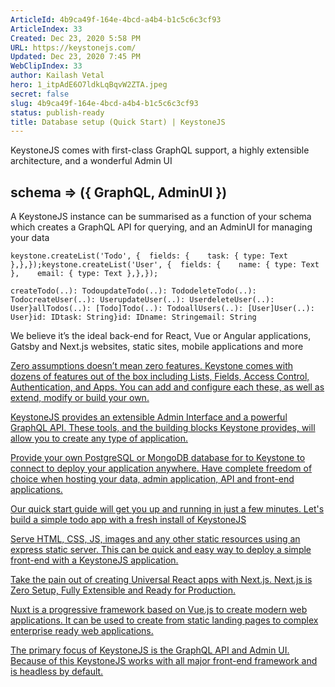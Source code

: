 ```yaml
---
ArticleId: 4b9ca49f-164e-4bcd-a4b4-b1c5c6c3cf93
ArticleIndex: 33
Created: Dec 23, 2020 5:58 PM
URL: https://keystonejs.com/
Updated: Dec 23, 2020 7:45 PM
WebClipIndex: 33
author: Kailash Vetal
hero: 1_itpAdE6O7ldkLqBqvW2ZTA.jpeg
secret: false
slug: 4b9ca49f-164e-4bcd-a4b4-b1c5c6c3cf93
status: publish-ready
title: Database setup (Quick Start) | KeystoneJS
---
```

KeystoneJS comes with first-class GraphQL support, a highly extensible architecture, and a wonderful Admin UI

## schema => ({ GraphQL, AdminUI })

A KeystoneJS instance can be summarised as a function of your schema which creates a GraphQL API for querying, and an AdminUI for managing your data

```
keystone.createList('Todo', {  fields: {    task: { type: Text },},});keystone.createList('User', {  fields: {    name: { type: Text },    email: { type: Text },},});
```

```
createTodo(..): TodoupdateTodo(..): TododeleteTodo(..): TodocreateUser(..): UserupdateUser(..): UserdeleteUser(..): User}allTodos(..): [Todo]Todo(..): TodoallUsers(..): [User]User(..): User}id: IDtask: String}id: IDname: Stringemail: String
```

We believe it’s the ideal back-end for React, Vue or Angular applications, Gatsby and Next.js websites, static sites, mobile applications and more

[Zero assumptions doesn’t mean zero features. Keystone comes with dozens of features out of the box including Lists, Fields, Access Control, Authentication, and Apps. You can add and configure each these, as well as extend, modify or build your own.](https://www.keystonejs.com/guides/apps)

[KeystoneJS provides an extensible Admin Interface and a powerful GraphQL API. These tools, and the building blocks Keystone provides, will allow you to create any type of application.](https://www.keystonejs.com/guides/graphql-philosophy)

[Provide your own PostgreSQL or MongoDB database for to Keystone to connect to deploy your application anywhere. Have complete freedom of choice when hosting your data, admin application, API and front-end applications.](https://www.keystonejs.com/guides/deployment)

[Our quick start guide will get you up and running in just a few minutes. Let's build a simple todo app with a fresh install of KeystoneJS](https://www.keystonejs.com/quick-start)

[Serve HTML, CSS, JS, images and any other static resources using an express static server. This can be quick and easy way to deploy a simple front-end with a KeystoneJS application.](https://www.keystonejs.com/keystonejs/app-static/)

[Take the pain out of creating Universal React apps with Next.js. Next.js is Zero Setup, Fully Extensible and Ready for Production.](https://www.keystonejs.com/keystonejs/app-next/)

[Nuxt is a progressive framework based on Vue.js to create modern web applications. It can be used to create from static landing pages to complex enterprise ready web applications.](https://www.keystonejs.com/keystonejs/app-nuxt/)

[The primary focus of KeystoneJS is the GraphQL API and Admin UI. Because of this KeystoneJS works with all major front-end framework and is headless by default.](https://www.keystonejs.com/keystonejs/app-graphql/)
